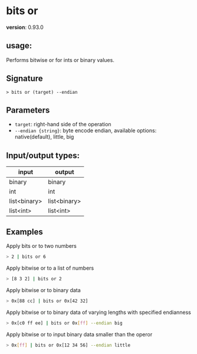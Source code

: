 # bits or

**version**: 0.93.0

## **usage**:

Performs bitwise or for ints or binary values.

## Signature

`> bits or (target) --endian`

## Parameters

- `target`: right-hand side of the operation
- `--endian {string}`: byte encode endian, available options: native(default), little, big

## Input/output types:

| input          | output         |
| -------------- | -------------- |
| binary         | binary         |
| int            | int            |
| list\<binary\> | list\<binary\> |
| list\<int\>    | list\<int\>    |

## Examples

Apply bits or to two numbers

```bash
> 2 | bits or 6
```

Apply bitwise or to a list of numbers

```bash
> [8 3 2] | bits or 2
```

Apply bitwise or to binary data

```bash
> 0x[88 cc] | bits or 0x[42 32]
```

Apply bitwise or to binary data of varying lengths with specified endianness

```bash
> 0x[c0 ff ee] | bits or 0x[ff] --endian big
```

Apply bitwise or to input binary data smaller than the operor

```bash
> 0x[ff] | bits or 0x[12 34 56] --endian little
```
